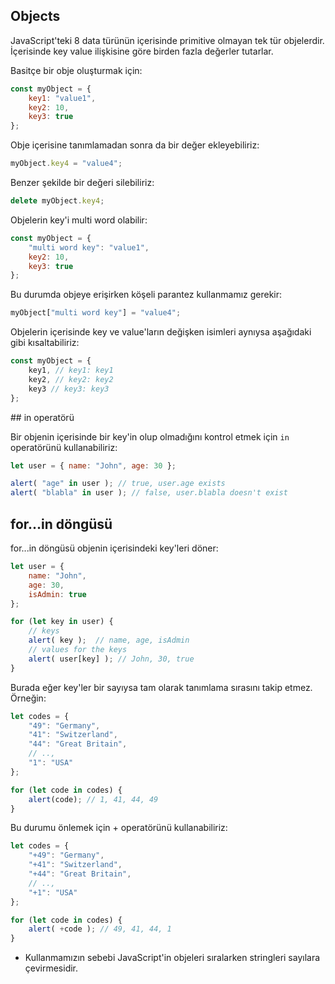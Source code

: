 ## Objects

JavaScript'teki 8 data türünün içerisinde primitive olmayan tek tür objelerdir. İçerisinde key value ilişkisine göre birden fazla değerler tutarlar.

Basitçe bir obje oluşturmak için: 

```js
const myObject = {
    key1: "value1",
    key2: 10,
    key3: true
};
```

Obje içerisine tanımlamadan sonra da bir değer ekleyebiliriz:

```js
myObject.key4 = "value4";
```

Benzer şekilde bir değeri silebiliriz:

```js
delete myObject.key4;
```

Objelerin key'i multi word olabilir:

```js
const myObject = {
    "multi word key": "value1",
    key2: 10,
    key3: true
};
```

Bu durumda objeye erişirken köşeli parantez kullanmamız gerekir:

```js
myObject["multi word key"] = "value4";
```

Objelerin içerisinde key ve value'ların değişken isimleri aynıysa aşağıdaki gibi kısaltabiliriz:

```js
const myObject = {
    key1, // key1: key1
    key2, // key2: key2
    key3 // key3: key3
};
```

## in operatörü

Bir objenin içerisinde bir key'in olup olmadığını kontrol etmek için `in` operatörünü kullanabiliriz:

```js
let user = { name: "John", age: 30 };

alert( "age" in user ); // true, user.age exists
alert( "blabla" in user ); // false, user.blabla doesn't exist
```

## for...in döngüsü

for...in döngüsü objenin içerisindeki key'leri döner:

```js
let user = {
    name: "John",
    age: 30,
    isAdmin: true
};

for (let key in user) {
    // keys
    alert( key );  // name, age, isAdmin
    // values for the keys
    alert( user[key] ); // John, 30, true
}
```

Burada eğer key'ler bir sayıysa tam olarak tanımlama sırasını takip etmez. Örneğin:

```js
let codes = {
    "49": "Germany",
    "41": "Switzerland",
    "44": "Great Britain",
    // ..,
    "1": "USA"
};

for (let code in codes) {
    alert(code); // 1, 41, 44, 49
}
```

Bu durumu önlemek için + operatörünü kullanabiliriz:

```js
let codes = {
    "+49": "Germany",
    "+41": "Switzerland",
    "+44": "Great Britain",
    // ..,
    "+1": "USA"
};

for (let code in codes) {
    alert( +code ); // 49, 41, 44, 1
}
```

+ Kullanmamızın sebebi JavaScript'in objeleri sıralarken stringleri sayılara çevirmesidir.




